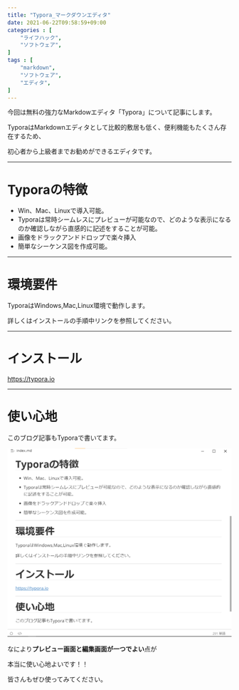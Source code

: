 ```yaml
---
title: "Typora_マークダウンエディタ"
date: 2021-06-22T09:58:59+09:00
categories : [
    "ライフハック",
    "ソフトウェア",
]
tags : [
    "markdown",
    "ソフトウェア",
    "エディタ",
]
---
```


今回は無料の強力なMarkdowエディタ「Typora」について記事にします。

TyporaはMarkdownエディタとして比較的敷居も低く、便利機能もたくさん存在するため、

初心者から上級者までお勧めができるエディタです。

---

# Typoraの特徴

- Win、Mac、Linuxで導入可能。
- Typoraは常時シームレスにプレビューが可能なので、どのような表示になるのか確認しながら直感的に記述をすることが可能。
- 画像をドラックアンドドロップで楽々挿入
- 簡単なシーケンス図を作成可能。

---

# 環境要件

TyporaはWindows,Mac,Linux環境で動作します。

詳しくはインストールの手順中リンクを参照してください。

---

# インストール

https://typora.io

---

# 使い心地

このブログ記事もTyporaで書いてます。

![image-20210622104125318](image-20210622104125318.png)



なにより**プレビュー画面と編集画面が一つでよい**点が

本当に使い心地よいです！！

皆さんもぜひ使ってみてください。
